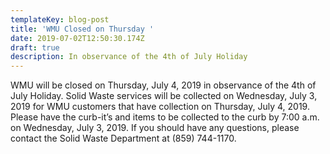 ```yaml
---
templateKey: blog-post
title: 'WMU Closed on Thursday '
date: 2019-07-02T12:50:30.174Z
draft: true
description: In observance of the 4th of July Holiday
---
```

WMU will be closed on Thursday, July 4, 2019 in observance of the 4th of July Holiday. Solid Waste services will be collected on Wednesday, July 3, 2019 for WMU customers that have collection on Thursday, July 4, 2019. Please have the curb-it’s and items to be collected to the curb by 7:00 a.m. on Wednesday, July 3, 2019. If you should have any questions, please contact the Solid Waste Department at (859) 744-1170.
